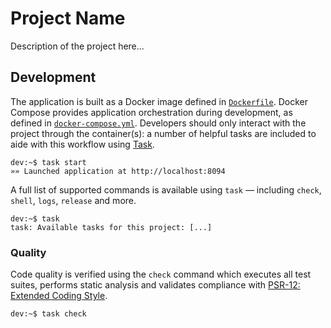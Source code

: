 # Project Name

Description of the project here...

## Development

The application is built as a Docker image defined in
[`Dockerfile`][dockerfile]. Docker Compose provides application orchestration
during development, as defined in [`docker-compose.yml`][dc-config]. Developers
should only interact with the project through the container(s): a number of
helpful tasks are included to aide with this workflow using [Task][taskfile].

```console
dev:~$ task start
»» Launched application at http://localhost:8094
```

A full list of supported commands is available using `task` —
including `check`, `shell`, `logs`, `release` and more.

```console
dev:~$ task
task: Available tasks for this project: [...]
```

### Quality

Code quality is verified using the `check` command which executes all test
suites, performs static analysis and validates compliance with
[PSR-12: Extended Coding Style][psr-12].

```console
dev:~$ task check
```

[dockerfile]: Dockerfile
[dc-config]: docker-compose.yml
[psr-12]: https://www.php-fig.org/psr/psr-12/
[taskfile]: https://taskfile.dev/
